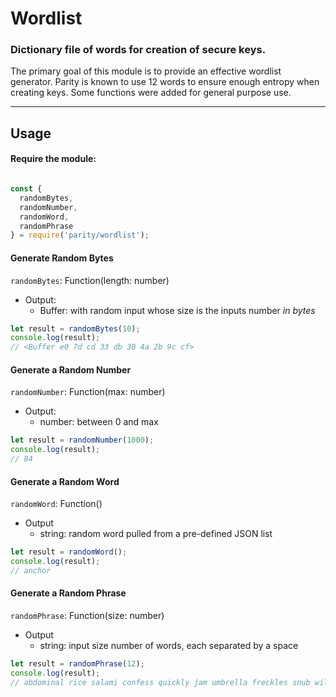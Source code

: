# Wordlist

### Dictionary file of words for creation of secure keys.

The primary goal of this module is to provide an effective wordlist generator. Parity is known to use 12 words to ensure enough entropy when creating keys. Some functions were added for general purpose use.

---

## Usage

#### Require the module:
``` javascript

const {
  randomBytes,
  randomNumber,
  randomWord,
  randomPhrase
} = require('parity/wordlist');
```

#### Generate Random Bytes

`randomBytes`: Function(length: number)
* Output:
  - Buffer: with random input whose size is the inputs number *in bytes*

``` javascript
let result = randomBytes(10);
console.log(result);
// <Buffer e0 7d cd 33 db 30 4a 2b 9c cf>
```

#### Generate a Random Number

`randomNumber`: Function(max: number)
* Output:
  - number: between 0 and max

``` javascript
let result = randomNumber(1000);
console.log(result);
// 84
```

#### Generate a Random Word

`randomWord`: Function()
* Output
  - string: random word pulled from a pre-defined JSON list

``` javascript
let result = randomWord();
console.log(result);
// anchor
```

#### Generate a Random Phrase

`randomPhrase`: Function(size: number)
* Output
  - string: input size number of words, each separated by a space

``` javascript
let result = randomPhrase(12);
console.log(result);
// abdominal rice salami confess quickly jam umbrella freckles snub wildfowl grape roman
```

